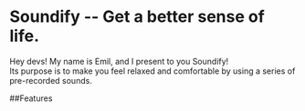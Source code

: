 # Soundify -- Get a better sense of life.

Hey devs! My name is Emil, and I present to you Soundify! <br>
Its purpose is to make you feel relaxed and comfortable by using a series of pre-recorded sounds.

##Features
